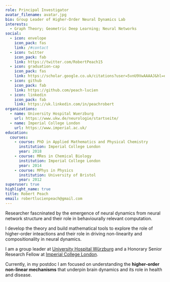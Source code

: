 ```yaml
---
role: Principal Investigator
avatar_filename: avatar.jpg
bio: Group Leader of Higher-Order Neural Dynamics Lab
interests:
  - Graph Theory; Geometric Deep Learning; Neural Networks
social:
  - icon: envelope
    icon_pack: fas
    link: /#contact
  - icon: twitter
    icon_pack: fab
    link: https://twitter.com/RobertPeach15
  - icon: graduation-cap
    icon_pack: fas
    link: https://scholar.google.co.uk/citations?user=5vnU9VwAAAAJ&hl=en
  - icon: github
    icon_pack: fab
    link: https://github.com/peach-lucien
  - icon: linkedin
    icon_pack: fab
    link: https://uk.linkedin.com/in/peachrobert
organizations:
  - name: University Hospital Wuerzburg
    url: https://www.ukw.de/neurologie/startseite/
  - name: Imperial College London
    url: https://www.imperial.ac.uk/
education:
  courses:
    - course: PhD in Applied Mathematics and Physical Chemistry
      institution: Imperial College London
      year: 2018
    - course: MRes in Chemical Biology
      institution: Imperial College London
      year: 2014
    - course: MPhys in Physics
      institution: University of Bristol
      year: 2012
superuser: true
highlight_name: true
title: Robert Peach
email: robertlucienpeach@gmail.com
---
```

Researcher fascninated by the emergence of neural dynamics from neural network structure and their role in behaviourally relevant computation.

I develop the theory and build mathematical tools to explore the role of higher-order inteactions and their role in driving non-linearity and compositionality in neural dynamics.

I am a group leader at [University Hospital ](https://www.ukw.de/startseite/)[Würzburg](https://www.ukw.de/kliniken-zentren/)[](https://www.ukw.de/startseite/) and a Honorary Senior Research Fellow at [Imperial College London](https://www.imperial.ac.uk/). 

Currently, in my postdoc I am focused on understanding the **higher-order non-linear mechanisms** that underpin brain dynamics and its role in health and disease.